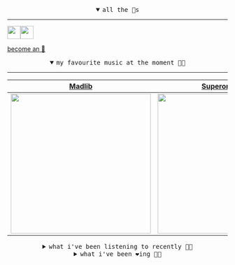<details open>

<summary align="center"><samp>all the 🥚s</samp></summary>
<hr />

<a href="https://github.com/pvinis"><img src="https://avatars.githubusercontent.com/u/100233?s=90&v=4" width="30" height="30" /><a href="https://github.com/maxPugh"><img src="https://avatars.githubusercontent.com/u/46350013?s=90&u=52a601eaa2d272b35477d096fe782ebf0a8a1f68&v=4" width="30" height="30" />

<samp><a href="https://github.com/bitttttten/bitttttten/stargazers">become an 🥚</a></samp>

</details>

<details open>

<summary align="center"><samp>my favourite music at the moment 🎵🎶</samp></summary>
<hr />

<!-- toc -->

| [Madlib](https://open.spotify.com/artist/5LhTec3c7dcqBvpLRWbMcf)                                                                                                 | [Superorganism](https://open.spotify.com/artist/0Wkm45quqfx3NepJpXDvwE)                                                                                          | [Four Tet](https://open.spotify.com/artist/7Eu1txygG6nJttLHbZdQOh)                                                                                               | [Elliott Smith](https://open.spotify.com/artist/2ApaG60P4r0yhBoDCGD8YG)                                                                                          |
| ---------------------------------------------------------------------------------------------------------------------------------------------------------------- | ---------------------------------------------------------------------------------------------------------------------------------------------------------------- | ---------------------------------------------------------------------------------------------------------------------------------------------------------------- | ---------------------------------------------------------------------------------------------------------------------------------------------------------------- |
| [<img src="https://i.scdn.co/image/e73ab683f7db79f808d05538cc4390b4e5d47804" width="320" height="auto">](https://open.spotify.com/artist/5LhTec3c7dcqBvpLRWbMcf) | [<img src="https://i.scdn.co/image/ab2d92455e0a0377a44aa364124321ac9824b1ef" width="320" height="auto">](https://open.spotify.com/artist/0Wkm45quqfx3NepJpXDvwE) | [<img src="https://i.scdn.co/image/c68646bdcd569ea787764404081d140d55027f4f" width="320" height="auto">](https://open.spotify.com/artist/7Eu1txygG6nJttLHbZdQOh) | [<img src="https://i.scdn.co/image/7447a8cd32a69849113e5d7753b6f10a4a7b20e8" width="320" height="auto">](https://open.spotify.com/artist/2ApaG60P4r0yhBoDCGD8YG) |

<!-- tocstop -->

</details>

<details>

<summary align="center"><samp>what i've been listening to recently 🎵🎶</samp></summary>
<hr />

<!-- toc -->

| [Heavy Metal<br />Cindy Lee](https://open.spotify.com/track/6ON0WPRm1tLITpeUsyYoOk)                                                                             | [Yesterday’s On My Mind<br />Chris Cohen](https://open.spotify.com/track/7o7YhpkBH1aIXmdMo9utSN)                                                                | [What You Wanted<br />Helvetia](https://open.spotify.com/track/1rDRgJ2EetWfXGBFQOUvRR)                                                                          | [The Pull<br />The Microphones](https://open.spotify.com/track/4GUiIo3v3yOS9qMDj4Xw53)                                                                          |
| --------------------------------------------------------------------------------------------------------------------------------------------------------------- | --------------------------------------------------------------------------------------------------------------------------------------------------------------- | --------------------------------------------------------------------------------------------------------------------------------------------------------------- | --------------------------------------------------------------------------------------------------------------------------------------------------------------- |
| [<img src="https://i.scdn.co/image/ab6772690000dd22faf192ccd56bb356f0c655d6" width="320" height="auto">](https://open.spotify.com/track/6ON0WPRm1tLITpeUsyYoOk) | [<img src="https://i.scdn.co/image/ab6772690000dd2269c8fb43c48dd7bbeb7fa9b8" width="320" height="auto">](https://open.spotify.com/track/7o7YhpkBH1aIXmdMo9utSN) | [<img src="https://i.scdn.co/image/a5dca64461f1460bdb7f49cc56bb3a227c183b8f" width="320" height="auto">](https://open.spotify.com/track/1rDRgJ2EetWfXGBFQOUvRR) | [<img src="https://i.scdn.co/image/1030acea742d47a7b12fc7da1d4e14328a9a4635" width="320" height="auto">](https://open.spotify.com/track/4GUiIo3v3yOS9qMDj4Xw53) |

<!-- tocstop -->

</details>

<details>

<summary align="center"><samp>what i've been ❤️ing 🎵🎶</samp></summary>
<hr />

<!-- toc -->

| [Coffin Nails<br />MF DOOM](https://open.spotify.com/album/3ywl9PSiAb3RJrcs9DtncG)                                                                              | [Echo, Bravo<br />Duster](https://open.spotify.com/album/35QrvQ2SlbEwZD8oq2yxBH)                                                                                | [The Moon<br />The Microphones](https://open.spotify.com/album/6QYoRO2sXThCORAifrP4Bl)                                                                          | [Dirtknock<br />Madlib](https://open.spotify.com/album/5ftKZ7X2vjjJ1HFQYQn1UF)                                                                                  |
| --------------------------------------------------------------------------------------------------------------------------------------------------------------- | --------------------------------------------------------------------------------------------------------------------------------------------------------------- | --------------------------------------------------------------------------------------------------------------------------------------------------------------- | --------------------------------------------------------------------------------------------------------------------------------------------------------------- |
| [<img src="https://i.scdn.co/image/ab67616d0000b273db91f8bfdf550f682f6efeb1" width="320" height="auto">](https://open.spotify.com/album/3ywl9PSiAb3RJrcs9DtncG) | [<img src="https://i.scdn.co/image/ab67616d0000b273d27d0d7dfbdb9a0a101383a4" width="320" height="auto">](https://open.spotify.com/album/35QrvQ2SlbEwZD8oq2yxBH) | [<img src="https://i.scdn.co/image/ab67616d0000b27300c91ccec6800014b8513717" width="320" height="auto">](https://open.spotify.com/album/6QYoRO2sXThCORAifrP4Bl) | [<img src="https://i.scdn.co/image/ab67616d0000b273e29fab5766887dfc51422d34" width="320" height="auto">](https://open.spotify.com/album/5ftKZ7X2vjjJ1HFQYQn1UF) |

<!-- tocstop -->

</details>
